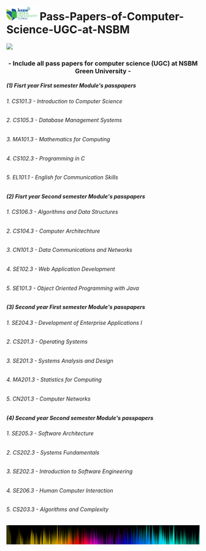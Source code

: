 # <img src="https://github.com/Nirmana-KAS/Tempate-Photo/blob/main/NSBM%20LOGO.png" alt="NSBM LOGO" width="80px"> Pass-Papers-of-Computer-Science-UGC-at-NSBM
<img src="https://user-images.githubusercontent.com/73097560/115834477-dbab4500-a447-11eb-908a-139a6edaec5c.gif">
<h3 align="center"><b>- Include all pass papers for computer science (UGC) at NSBM Green University -</b></h3>

<h5><b>(1) Fisrt year First semester Module's passpapers</b></h5>
<h6>1. CS101.3 - Introduction to Computer Science</h6>
<h6>2. CS105.3 - Database Management Systems</h6>
<h6>3. MA101.3 - Mathematics for Computing</h6>
<h6>4. CS102.3 - Programming in C</h6>
<h6>5. EL101.1 - English for Communication Skills</h6>

<h5><b>(2) Fisrt year Second semester Module's passpapers</b></h5>
<h6>1. CS106.3 - Algorithms and Data Structures</h6>
<h6>2. CS104.3 - Computer Architechture</h6>
<h6>3. CN101.3 - Data Communications and Networks</h6>
<h6>4. SE102.3 - Web Application Development</h6>
<h6>5. SE101.3 - Object Oriented Programming with Java</h6>

<h5><b>(3) Second year First semester Module's passpapers</b></h5>
<h6>1. SE204.3 - Development of Enterprise Applications I</h6>
<h6>2. CS201.3 - Operating Systems</h6>
<h6>3. SE201.3 - Systems Analysis and Design</h6>
<h6>4. MA201.3 - Statistics for Computing</h6>
<h6>5. CN201.3 - Computer Networks</h6>

<h5><b>(4) Second year Second semester Module's passpapers</b></h5>
<h6>1. SE205.3 - Software Architecture</h6>
<h6>2. CS202.3 - Systems Fundamentals</h6>
<h6>3. SE202.3 - Introduction to Software Engineering</h6>
<h6>4. SE206.3 - Human Computer Interaction</h6>
<h6>5. CS203.3 - Algorithms and Complexity</h6>

<img src="https://github.com/Nirmana-KAS/Tempate-Photo/blob/main/ViPW.gif" width="100%" height="50">

